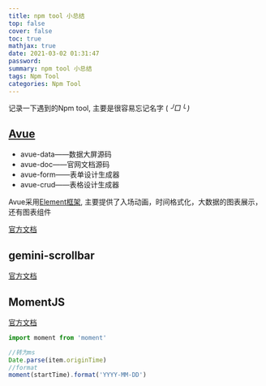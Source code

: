 ```yaml
---
title: npm tool 小总结
top: false
cover: false
toc: true
mathjax: true
date: 2021-03-02 01:31:47
password:
summary: npm tool 小总结
tags: Npm Tool
categories: Npm Tool
---
```


记录一下遇到的Npm tool, 主要是很容易忘记名字 ( _╯□╰ )_

## [Avue](https://avuejs.com/)

- avue-data——数据大屏源码
- avue-doc——官网文档源码
- avue-form——表单设计生成器
- avue-crud——表格设计生成器

Avue采用[Element框架](https://element.eleme.cn/#/zh-CN/), 主要提供了入场动画，时间格式化，大数据的图表展示，还有图表组件

[官方文档](https://avuejs.com/doc/installation)

## gemini-scrollbar

[官方文档](https://noeldelgado.github.io/gemini-scrollbar/)

## MomentJS

[官方文档](https://momentjs.com/)

```js
import moment from 'moment'
```
```js
//转为ms 
Date.parse(item.originTime)
//format
moment(startTime).format('YYYY-MM-DD')
```
